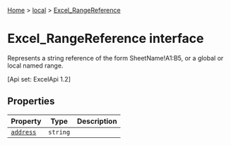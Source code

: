 [Home](./index) &gt; [local](local.md) &gt; [Excel\_RangeReference](local.excel_rangereference.md)

# Excel\_RangeReference interface

Represents a string reference of the form SheetName!A1:B5, or a global or local named range. 

 \[Api set: ExcelApi 1.2\]

## Properties

|  Property | Type | Description |
|  --- | --- | --- |
|  [`address`](local.excel_rangereference.address.md) | `string` |  |

